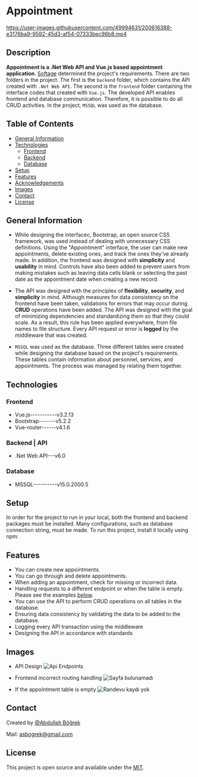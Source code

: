 # Appointment
 
https://user-images.githubusercontent.com/49994631/200616388-e3176ba9-9592-45d3-af54-07333bec96b8.mp4

## Description 

**Appointment is a .Net Web API and Vue.js based appointment application**. [Softage](http://www.estesoft.com.tr/) determined the project's requirements. There are two folders in the project. The first is the ``backend`` folder, which contains the API created with ``.Net Web API``. The second is the ``frontend`` folder containing the interface codes that created with ``Vue.js``. The developed API enables frontend and database communication. Therefore, it is possible to do all CRUD activities. In the project, ``MSSQL`` was used as the database.

## Table of Contents

* [General Information](#general-information)   
* [Technologies](#technologies)
    * [Frontend](#frontend)
    * [Backend](#backend--api)
    * [Database](#database)
* [Setup](#setup)
* [Features](#features)
* [Acknowledgements](#acknowledgements)
* [Images](#images)
* [Contact](#contact)
* [License](#license)

## General Information

- While designing the interfacec, Bootstrap, an open source CSS framework, was used instead of dealing with unnecessary CSS definitions. Using the "Appointment" interface, the user can make new appointments, delete existing ones, and track the ones they've already made. In addition, the frontend was designed with **simplicity** and **usability** in mind. Controls have also been added to prevent users from making mistakes such as leaving data cells blank or selecting the past date as the appointment date when creating a new record.

- The API was designed with the principles of **flexibility**, **security**, and **simplicity** in mind. Although measures for data consistency on the frontend have been taken, validations for errors that may occur during **CRUD** operations have been added. The API was designed with the goal of minimizing dependencies and standardizing them so that they could scale. As a result, this rule has been applied everywhere, from file names to file structure. Every API request or error is **logged** by the middleware that was created.

- ``MSSQL`` was used as the database. Three different tables were created while designing the database based on the project's requirements. These tables contain information about personnel, services, and appointments. The process was managed by relating them together.

## Technologies

### Frontend
- Vue.js-----------v3.2.13
- Bootstrap-------v5.2.2
- Vue-router------v4.1.6

### Backend | API
- .Net Web API---v6.0

### Database
- MSSQL----------v15.0.2000.5

## Setup

In order for the project to run in your local, both the frontend and backend packages must be installed. Many configurations, such as database connection string, must be made. To run this project, install it locally using npm:

## Features

- You can create new appointments.
- You can go through and delete appointments.
- When adding an appointment, check for missing or incorrect data.
- Handling requests to a different endpoint or when the table is empty. Please see the examples [below](#images).
- You can use the API to perform CRUD operations on all tables in the database.
- Ensuring data consistency by validating the data to be added to the database.
- Logging every API transaction using the middleware
- Designing the API in accordance with standards
 
## Images

- API Design
![Api Endpoints](https://user-images.githubusercontent.com/49994631/200665497-8e648291-b832-474f-a360-dcfefd27828a.PNG)

- Frontend incorrect routing handling
![Sayfa bulunamadı](https://user-images.githubusercontent.com/49994631/200665988-545c66cb-f495-48f7-b37f-ecd5f72abea2.PNG)

- If the appointment table is empty
![Randevu kaydı yok](https://user-images.githubusercontent.com/49994631/200666249-0b78f616-e22b-4124-bff1-2a225ef1ec90.PNG)

## Contact

Created by [@Abdullah Böğrek](https://tr.linkedin.com/in/abdullahbogrek)

Mail: asbogrek@gmail.com

## License

This project is open source and available under the [MIT](https://opensource.org/licenses/MIT).
